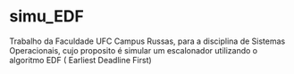 # simu_EDF
Trabalho da Faculdade UFC Campus Russas, para a disciplina de Sistemas Operacionais, cujo proposito é simular um escalonador utilizando o algoritmo EDF ( Earliest Deadline First)
